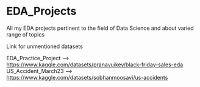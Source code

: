 # EDA_Projects
All my EDA projects pertinent to the field of Data Science and about varied range of topics


Link for unmentioned datasets

EDA_Practice_Project --> https://www.kaggle.com/datasets/pranavuikey/black-friday-sales-eda
US_Accident_March23 -->  https://www.kaggle.com/datasets/sobhanmoosavi/us-accidents
